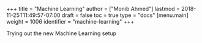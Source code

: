 +++
title = "Machine Learning"
author = ["Monib Ahmed"]
lastmod = 2018-11-25T11:49:57-07:00
draft = false
toc = true
type = "docs"
[menu.main]
  weight = 1006
  identifier = "machine-learning"
+++

Trying out the new Machine Learning setup
